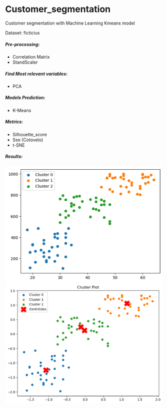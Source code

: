 # Customer_segmentation
Customer segmentation with Machine Learning Kmeans model

Dataset: ficticius

##### Pre-processing:
- Correlation Matrix
- StandScaler
##### Find Most relevant variables:
- PCA 
##### Models Prediction:
- K-Means

##### Metrics:
- Silhouette_score
- Sse (Cotovelo)
- t-SNE
##### Results:
![alt text](image.png)
![alt text](image-1.png)